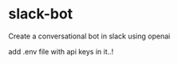 # slack-bot

Create a conversational bot in slack using openai

add .env file with api keys in it..!
